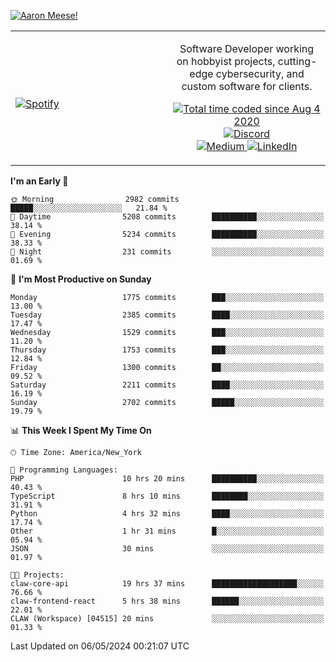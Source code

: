 [![Aaron Meese!](https://user-images.githubusercontent.com/17814535/88975338-a2aabf00-d27f-11ea-963f-8a19608716b4.png)](https://github.com/ajmeese7/readme-ascii "README ASCII")

<!-- Modified from project here: https://github.com/novatorem/novatorem -->
<table width="100%">
  <tr>
  <td width="50%">

&nbsp; <br> [![Spotify](https://ajmeese7.vercel.app/api/spotify)](https://open.spotify.com/user/ajmeese)

  </td>
  <td width="50%">
    <p align="center">
    Software Developer working on hobbyist projects, cutting-edge cybersecurity, and custom software for clients.
    </p>
    <p align="center">
      <a href="https://wakatime.com/@f726891d-3b02-46cd-9b60-e8c59f9e2b14">
        <img src="https://wakatime.com/badge/user/f726891d-3b02-46cd-9b60-e8c59f9e2b14.svg" alt="Total time coded since Aug 4 2020" title="WakaTime" />
      </a>
      <a href="http://link.aaronmeese.com/discord">
        <img src="https://img.shields.io/badge/discord-ajmeese7%234835-369?style=flat-square&logo=discord&logoColor=white&color=purple" alt="Discord" title="Discord">
      </a>
      <br />
      <a href="https://link.aaronmeese.com/medium">
        <img src="https://img.shields.io/badge/medium-ajmeese7-1DB954?style=flat-square&logo=medium&logoColor=white" alt="Medium" title="Medium">
      </a>
      <a href="https://link.aaronmeese.com/linkedin">
        <img src="https://img.shields.io/badge/linkedIn-aaronmeese-1DB954?style=flat-square&logo=linkedin&logoColor=white&color=blue" alt="LinkedIn" title="LinkedIn">
      </a>
    </p>
  </td>

</table>

[//]: <> (The `&nbsp;` is to have Aphelion take up more space)

<!--START_SECTION:waka-->
**I'm an Early 🐤** 

```text
🌞 Morning                2982 commits        █████░░░░░░░░░░░░░░░░░░░░   21.84 % 
🌆 Daytime                5208 commits        ██████████░░░░░░░░░░░░░░░   38.14 % 
🌃 Evening                5234 commits        ██████████░░░░░░░░░░░░░░░   38.33 % 
🌙 Night                  231 commits         ░░░░░░░░░░░░░░░░░░░░░░░░░   01.69 % 
```
📅 **I'm Most Productive on Sunday** 

```text
Monday                   1775 commits        ███░░░░░░░░░░░░░░░░░░░░░░   13.00 % 
Tuesday                  2385 commits        ████░░░░░░░░░░░░░░░░░░░░░   17.47 % 
Wednesday                1529 commits        ███░░░░░░░░░░░░░░░░░░░░░░   11.20 % 
Thursday                 1753 commits        ███░░░░░░░░░░░░░░░░░░░░░░   12.84 % 
Friday                   1300 commits        ██░░░░░░░░░░░░░░░░░░░░░░░   09.52 % 
Saturday                 2211 commits        ████░░░░░░░░░░░░░░░░░░░░░   16.19 % 
Sunday                   2702 commits        █████░░░░░░░░░░░░░░░░░░░░   19.79 % 
```


📊 **This Week I Spent My Time On** 

```text
🕑︎ Time Zone: America/New_York

💬 Programming Languages: 
PHP                      10 hrs 20 mins      ██████████░░░░░░░░░░░░░░░   40.43 % 
TypeScript               8 hrs 10 mins       ████████░░░░░░░░░░░░░░░░░   31.91 % 
Python                   4 hrs 32 mins       ████░░░░░░░░░░░░░░░░░░░░░   17.74 % 
Other                    1 hr 31 mins        █░░░░░░░░░░░░░░░░░░░░░░░░   05.94 % 
JSON                     30 mins             ░░░░░░░░░░░░░░░░░░░░░░░░░   01.97 % 

🐱‍💻 Projects: 
claw-core-api            19 hrs 37 mins      ███████████████████░░░░░░   76.66 % 
claw-frontend-react      5 hrs 38 mins       ██████░░░░░░░░░░░░░░░░░░░   22.01 % 
CLAW (Workspace) [04515] 20 mins             ░░░░░░░░░░░░░░░░░░░░░░░░░   01.33 % 
```


 Last Updated on 06/05/2024 00:21:07 UTC
<!--END_SECTION:waka-->
